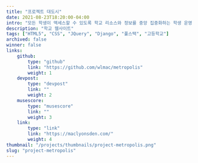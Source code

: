 ```yaml
---
title: "프로젝트 대도시"
date: 2021-08-23T18:20:00-04:00
intro: "모든 학생이 액세스할 수 있도록 학교 리소스와 정보를 중앙 집중화하는 학생 운영 웹사이트 프로젝트입니다."
description: "학교 웹사이트"
tags: ["HTML5", "CSS", "JQuery", "Django", "풀스택", "고등학교"]
archived: false
winner: false
links: 
    github: 
        type: "github"
        link: "https://github.com/wlmac/metropolis"
        weight: 1
    devpost:
        type: "devpost"
        link: ""
        weight: 2
    musescore:
        type: "musescore"
        link: ""
        weight: 3
    link:
        type: "link"
        link: "https://maclyonsden.com/"
        weight: 4
thumbnail: "/projects/thumbnails/project-metropolis.png"
slug: "project-metropolis"
---
```


